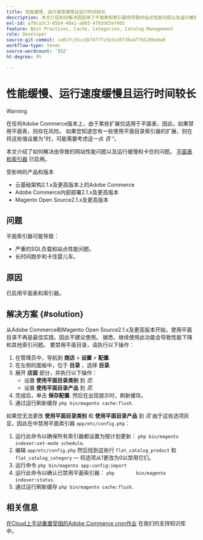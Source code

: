```yaml
---
title: 性能缓慢、运行速度缓慢且运行时间较长
description: 本文介绍如何解决因启用了平面表和索引器而导致的站点性能问题以及运行缓慢和卡住cron。
exl-id: a78ca3c3-85b4-40a1-a693-4703dd3ef4b5
feature: Best Practices, Cache, Categories, Catalog Management
role: Developer
source-git-commit: ce81fc35cc5b7477fc5b3cd5f36a4ff65280e6a0
workflow-type: tm+mt
source-wordcount: '352'
ht-degree: 0%

---
```


# 性能缓慢、运行速度缓慢且运行时间较长

>[!WARNING]
>
>在任何Adobe Commerce版本上，由于某些扩展仅适用于平面表，因此，如果禁用平面表，则存在风险。 如果您知道您有一些使用平面目录索引器的扩展，则在将这些值设置为&quot;时，可能需要考虑这一点 *否* “。

本文介绍了如何解决由导致的网站性能问题以及运行缓慢和卡住的问题。 [平面表和索引器](https://docs.magento.com/m2/ce/user_guide/catalog/catalog-flat.html) 已启用。

受影响的产品和版本

* 云基础架构2.1.x及更高版本上的Adobe Commerce
* Adobe Commerce内部部署2.1.x及更高版本
* Magento Open Source2.1.x及更高版本

## 问题

平面索引器可能导致：

* 严重的SQL负载和站点性能问题。
* 长时间跑步和卡住婴儿车。

## 原因

已启用平面表和索引器。

## 解决方案 {#solution}

从Adobe Commerce和Magento Open Source2.1.x及更高版本开始，使用平面目录不再是最佳实践，因此不建议使用。 据悉，继续使用此功能会导致性能下降和其他索引问题。 要禁用平面目录，请执行以下操作：

1. 在管理员中，导航到 **商店** > **设置** > **配置**.
1. 在左侧的面板中，位于 **目录** ，选择 **目录**.
1. 展开 **店面** 部分，并执行以下操作：
   * 设置 **使用平面目录类别** 到 *否*.
   * 设置 **使用平面目录产品** 到 *否*.
1. 完成后，单击 **保存配置**. 然后在出现提示时，刷新缓存。
1. 通过运行刷新缓存 `php bin/magento cache:flush`.

如果您无法更改 **使用平面目录类别** 和 **使用平面目录产品** 到 *否* 由于这些选项灰显，因此在中禁用平面索引器 `app/etc/config.php`：

1. 运行此命令以确保所有索引器都设置为按计划更新： `php bin/magento indexer:set-mode schedule`.
1. 编辑 `app/etc/config.php` 然后找到这些行 `flat_catalog_product` 和 `flat_catalog_category`  — 将选项从1更改为0以禁用它们。
1. 运行命令 `php bin/magento app:config:import`
1. 运行此命令以确认已禁用平面索引器： `php        bin/magento indexer:status`.
1. 通过运行刷新缓存 `php bin/magento cache:flush`.

## 相关信息

[在Cloud上手动重置受阻的Adobe Commerce cron作业](/help/how-to/general/reset-stuck-magento-cron-jobs-manually-on-cloud.md) 在我们的支持知识库中。

